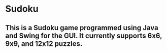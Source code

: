 # Sudoku
## This is a Sudoku game programmed using Java and Swing for the GUI. It currently supports 6x6, 9x9, and 12x12 puzzles.
